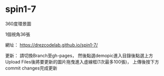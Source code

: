 # spin1-7

360度環景圖

1個視角36張

網址： https://drezcodelab.github.io/spin1-7/

更新： 請切換Branch至gh-pages， 然後點選demopic進入目錄後點選上方Upload Files後將要更新的圖片拖曳進入虛線框(1次最多100張)， 上傳後按下方commit changes完成更新
